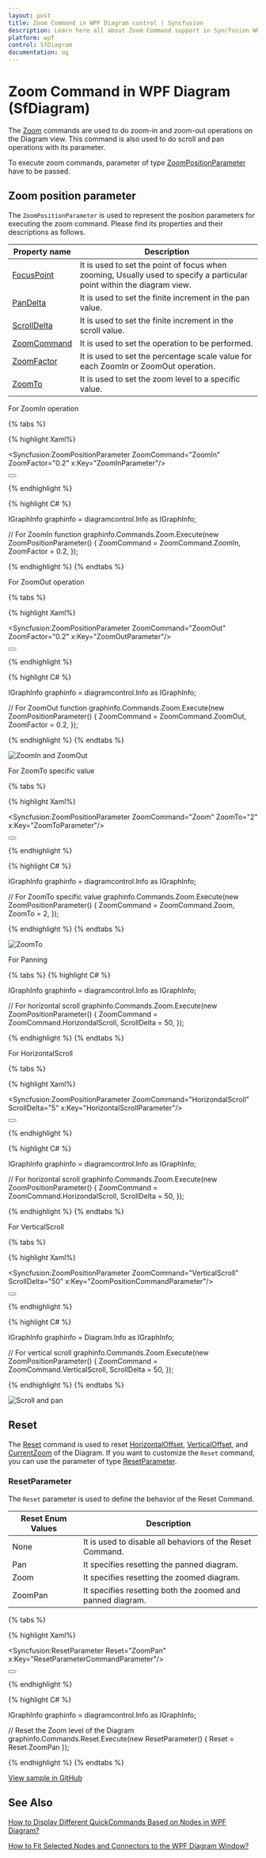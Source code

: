 ```yaml
---
layout: post
title: Zoom Command in WPF Diagram control | Syncfusion
description: Learn here all about Zoom Command support in Syncfusion WPF Diagram (SfDiagram) control, its elements and more.
platform: wpf
control: SfDiagram
documentation: ug
---
```


# Zoom Command in WPF Diagram (SfDiagram)

The [Zoom](https://help.syncfusion.com/cr/wpf/Syncfusion.UI.Xaml.Diagram.IDiagramCommands.html#Syncfusion_UI_Xaml_Diagram_IDiagramCommands_Zoom) commands are used to do zoom-in and zoom-out operations on the Diagram view. This command is also used to do scroll and pan operations with its parameter. 

To execute zoom commands, parameter of type [ZoomPositionParameter](https://help.syncfusion.com/cr/wpf/Syncfusion.UI.Xaml.Diagram.ZoomPositionParameter.html) have to be passed.

## Zoom position parameter

The `ZoomPositionParameter` is used to represent the position parameters for executing the zoom command. Please find its properties and their descriptions as follows.

| Property name | Description |
| --- | --- |
| [FocusPoint](https://help.syncfusion.com/cr/wpf/Syncfusion.UI.Xaml.Diagram.ZoomPositionParameter.html#Syncfusion_UI_Xaml_Diagram_ZoomPositionParameter_FocusPoint) | It is used to set the point of focus when zooming, Usually used to specify a particular point within the diagram view. |
| [PanDelta](https://help.syncfusion.com/cr/wpf/Syncfusion.UI.Xaml.Diagram.ZoomPositionParameter.html#Syncfusion_UI_Xaml_Diagram_ZoomPositionParameter_PanDelta) | It is used to set the finite increment in the pan value. |
| [ScrollDelta](https://help.syncfusion.com/cr/wpf/Syncfusion.UI.Xaml.Diagram.ZoomPositionParameter.html#Syncfusion_UI_Xaml_Diagram_ZoomPositionParameter_ScrollDelta) | It is used to set the finite increment in the scroll value. |
| [ZoomCommand](https://help.syncfusion.com/cr/wpf/Syncfusion.UI.Xaml.Diagram.ZoomPositionParameter.html#Syncfusion_UI_Xaml_Diagram_ZoomPositionParameter_ZoomCommand) | It is used to set the operation to be performed. |
| [ZoomFactor](https://help.syncfusion.com/cr/wpf/Syncfusion.UI.Xaml.Diagram.ZoomPositionParameter.html#Syncfusion_UI_Xaml_Diagram_ZoomPositionParameter_ZoomFactor) | It is used to set the percentage scale value for each ZoomIn or ZoomOut operation. |
| [ZoomTo](https://help.syncfusion.com/cr/wpf/Syncfusion.UI.Xaml.Diagram.ZoomPositionParameter.html#Syncfusion_UI_Xaml_Diagram_ZoomPositionParameter_ZoomTo) | It is used to set the zoom level to a specific value. |

For ZoomIn operation

{% tabs %}

{% highlight Xaml%}

<Syncfusion:ZoomPositionParameter ZoomCommand="ZoomIn" ZoomFactor="0.2" x:Key="ZoomInParameter"/>

<Button Height="50" Content="ZoomIn" Name="ZoomIn" Command="Syncfusion:DiagramCommands.Zoom" CommandParameter="{StaticResource ZoomInParameter}"></Button>

{% endhighlight %}

{% highlight C# %}

IGraphInfo graphinfo = diagramcontrol.Info as IGraphInfo;

// For ZoomIn function
graphinfo.Commands.Zoom.Execute(new ZoomPositionParameter()
{
    ZoomCommand = ZoomCommand.ZoomIn,
    ZoomFactor = 0.2,
});

{% endhighlight %}
{% endtabs %}

For ZoomOut operation

{% tabs %}

{% highlight Xaml%}

<Syncfusion:ZoomPositionParameter ZoomCommand="ZoomOut" ZoomFactor="0.2" x:Key="ZoomOutParameter"/>

<Button Height="50" Content="ZoomOut" Name="ZoomOut" Command="Syncfusion:DiagramCommands.Zoom" CommandParameter="{StaticResource ZoomOutParameter}"></Button>

{% endhighlight %}

{% highlight C# %}

IGraphInfo graphinfo = diagramcontrol.Info as IGraphInfo;

// For ZoomOut function
graphinfo.Commands.Zoom.Execute(new ZoomPositionParameter()
{
    ZoomCommand = ZoomCommand.ZoomOut,
    ZoomFactor = 0.2,
});

{% endhighlight %}
{% endtabs %}

![ZoomIn and ZoomOut](Commands_Images/Commands_img13.gif)

For ZoomTo specific value

{% tabs %}

{% highlight Xaml%}

<Syncfusion:ZoomPositionParameter ZoomCommand="Zoom" ZoomTo="2" x:Key="ZoomToParameter"/>

<Button Height="50" Content="ZoomTo" Name="ZoomTo" Command="Syncfusion:DiagramCommands.Zoom" CommandParameter="{StaticResource ZoomToParameter}"></Button>

{% endhighlight %}

{% highlight C# %}

IGraphInfo graphinfo = diagramcontrol.Info as IGraphInfo;

// For ZoomTo specific value
graphinfo.Commands.Zoom.Execute(new ZoomPositionParameter()
{
    ZoomCommand = ZoomCommand.Zoom,
    ZoomTo = 2,
});

{% endhighlight %}
{% endtabs %}

![ZoomTo](Commands_Images/Commands_img14.gif)

For Panning

{% tabs %}
{% highlight C# %}

IGraphInfo graphinfo = diagramcontrol.Info as IGraphInfo;

// For horizontal scroll
graphinfo.Commands.Zoom.Execute(new ZoomPositionParameter()
{
    ZoomCommand = ZoomCommand.HorizondalScroll,
    ScrollDelta = 50,
});

{% endhighlight %}
{% endtabs %}


For HorizontalScroll

{% tabs %}

{% highlight Xaml%}

<Syncfusion:ZoomPositionParameter ZoomCommand="HorizondalScroll" ScrollDelta="5" x:Key="HorizontalScrollParameter"/>

<Button Height="50" Content="HorizontalScroll" Name="HorizontalScroll" Command="Syncfusion:DiagramCommands.Zoom" CommandParameter="{StaticResource HorizontalScrollParameter}"></Button>

{% endhighlight %}

{% highlight C# %}

IGraphInfo graphinfo = diagramcontrol.Info as IGraphInfo;

// For horizontal scroll
graphinfo.Commands.Zoom.Execute(new ZoomPositionParameter()
{
    ZoomCommand = ZoomCommand.HorizondalScroll,
    ScrollDelta = 50,
});

{% endhighlight %}
{% endtabs %}

For VerticalScroll

{% tabs %}

{% highlight Xaml%}

<Syncfusion:ZoomPositionParameter ZoomCommand="VerticalScroll" ScrollDelta="50"  x:Key="ZoomPositionCommandParameter"/>

<Button Height="50" Content="VerticalScroll" Name="VerticalScroll" Command="Syncfusion:DiagramCommands.Zoom" CommandParameter="{StaticResource ZoomPositionCommandParameter}"></Button>

{% endhighlight %}

{% highlight C# %}

IGraphInfo graphinfo = Diagram.Info as IGraphInfo;

// For vertical scroll
graphinfo.Commands.Zoom.Execute(new ZoomPositionParameter()
{
    ZoomCommand = ZoomCommand.VerticalScroll,
    ScrollDelta = 50,
});

{% endhighlight %}
{% endtabs %}

![Scroll and pan](Commands_Images/Commands_img15.gif)

## Reset

The [Reset](https://help.syncfusion.com/cr/wpf/Syncfusion.UI.Xaml.Diagram.IDiagramCommands.html#Syncfusion_UI_Xaml_Diagram_IDiagramCommands_Reset) command is used to reset [HorizontalOffset](https://help.syncfusion.com/cr/wpf/Syncfusion.UI.Xaml.Diagram.Controls.IScrollInfo.html#Syncfusion_UI_Xaml_Diagram_Controls_IScrollInfo_HorizontalOffset), [VerticalOffset](https://help.syncfusion.com/cr/wpf/Syncfusion.UI.Xaml.Diagram.Controls.IScrollInfo.html#Syncfusion_UI_Xaml_Diagram_Controls_IScrollInfo_VerticalOffset), and [CurrentZoom](https://help.syncfusion.com/cr/wpf/Syncfusion.UI.Xaml.Diagram.Controls.IScrollInfo.html#Syncfusion_UI_Xaml_Diagram_Controls_IScrollInfo_CurrentZoom) of the Diagram. If you want to customize the `Reset` command, you can use the parameter of type [ResetParameter](https://help.syncfusion.com/cr/wpf/Syncfusion.UI.Xaml.Diagram.ResetParameter.html).

### ResetParameter

The `Reset` parameter is used to define the behavior of the Reset Command. 

| Reset Enum Values | Description |
| --- | --- |
| None | It is used to disable all behaviors of the Reset Command. |
| Pan | It specifies resetting the panned diagram. |
| Zoom | It specifies resetting the zoomed diagram. |
| ZoomPan | It specifies resetting both the zoomed and panned diagram. |


{% tabs %}

{% highlight Xaml%}

<Syncfusion:ResetParameter Reset="ZoomPan" x:Key="ResetParameterCommandParameter"/>

<Button Height="50" Content="Reset" Name="Reset" Command="Syncfusion:DiagramCommands.Reset" CommandParameter="{StaticResource ResetParameterCommandParameter}"></Button>

{% endhighlight %}

{% highlight C# %}

IGraphInfo graphinfo = diagramcontrol.Info as IGraphInfo;

// Reset the Zoom level of the Diagram
graphinfo.Commands.Reset.Execute(new ResetParameter() { Reset = Reset.ZoomPan });

{% endhighlight %}
{% endtabs %}

[View sample in GitHub](https://github.com/SyncfusionExamples/WPF-Diagram-Examples/tree/master/Samples/Commands/Zoom%20Command)

## See Also
[How to Display Different QuickCommands Based on Nodes in WPF Diagram?](https://support.syncfusion.com/kb/article/17969/how-to-display-different-quickcommands-based-on-nodes-in-wpf-diagram)

[How to Fit Selected Nodes and Connectors to the WPF Diagram Window?](https://support.syncfusion.com/kb/article/18062/how-to-fit-selected-nodes-and-connectors-to-the-wpf-diagram-window)